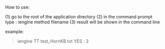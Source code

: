 How to use:

(1) go to the root of the application directory
(2) in the command prompt type : iengine method filename
(3) result will be shown in the command line 

example:
> iengine TT test_HornKB.txt
> YES : 3
